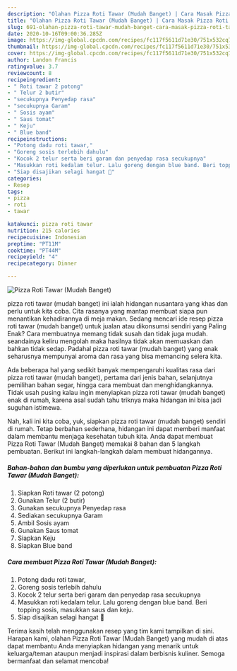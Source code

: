 ```yaml
---
description: "Olahan Pizza Roti Tawar (Mudah Banget) | Cara Masak Pizza Roti Tawar (Mudah Banget) Yang Lezat Sekali"
title: "Olahan Pizza Roti Tawar (Mudah Banget) | Cara Masak Pizza Roti Tawar (Mudah Banget) Yang Lezat Sekali"
slug: 691-olahan-pizza-roti-tawar-mudah-banget-cara-masak-pizza-roti-tawar-mudah-banget-yang-lezat-sekali
date: 2020-10-16T09:00:36.285Z
image: https://img-global.cpcdn.com/recipes/fc117f5611d71e30/751x532cq70/pizza-roti-tawar-mudah-banget-foto-resep-utama.jpg
thumbnail: https://img-global.cpcdn.com/recipes/fc117f5611d71e30/751x532cq70/pizza-roti-tawar-mudah-banget-foto-resep-utama.jpg
cover: https://img-global.cpcdn.com/recipes/fc117f5611d71e30/751x532cq70/pizza-roti-tawar-mudah-banget-foto-resep-utama.jpg
author: Landon Francis
ratingvalue: 3.7
reviewcount: 8
recipeingredient:
- " Roti tawar 2 potong"
- " Telur 2 butir"
- "secukupnya Penyedap rasa"
- "secukupnya Garam"
- " Sosis ayam"
- " Saus tomat"
- " Keju"
- " Blue band"
recipeinstructions:
- "Potong dadu roti tawar,"
- "Goreng sosis terlebih dahulu"
- "Kocok 2 telur serta beri garam dan penyedap rasa secukupnya"
- "Masukkan roti kedalam telur. Lalu goreng dengan blue band. Beri topping sosis, masukkan saus dan keju."
- "Siap disajikan selagi hangat 💛"
categories:
- Resep
tags:
- pizza
- roti
- tawar

katakunci: pizza roti tawar 
nutrition: 215 calories
recipecuisine: Indonesian
preptime: "PT11M"
cooktime: "PT44M"
recipeyield: "4"
recipecategory: Dinner

---
```



![Pizza Roti Tawar (Mudah Banget)](https://img-global.cpcdn.com/recipes/fc117f5611d71e30/751x532cq70/pizza-roti-tawar-mudah-banget-foto-resep-utama.jpg)


pizza roti tawar (mudah banget) ini ialah hidangan nusantara yang khas dan perlu untuk kita coba. Cita rasanya yang mantap membuat siapa pun menantikan kehadirannya di meja makan.
Sedang mencari ide resep pizza roti tawar (mudah banget) untuk jualan atau dikonsumsi sendiri yang Paling Enak? Cara membuatnya memang tidak susah dan tidak juga mudah. seandainya keliru mengolah maka hasilnya tidak akan memuaskan dan bahkan tidak sedap. Padahal pizza roti tawar (mudah banget) yang enak seharusnya mempunyai aroma dan rasa yang bisa memancing selera kita.

Ada beberapa hal yang sedikit banyak mempengaruhi kualitas rasa dari pizza roti tawar (mudah banget), pertama dari jenis bahan, selanjutnya pemilihan bahan segar, hingga cara membuat dan menghidangkannya. Tidak usah pusing kalau ingin menyiapkan pizza roti tawar (mudah banget) enak di rumah, karena asal sudah tahu triknya maka hidangan ini bisa jadi suguhan istimewa.




Nah, kali ini kita coba, yuk, siapkan pizza roti tawar (mudah banget) sendiri di rumah. Tetap berbahan sederhana, hidangan ini dapat memberi manfaat dalam membantu menjaga kesehatan tubuh kita. Anda dapat membuat Pizza Roti Tawar (Mudah Banget) memakai 8 bahan dan 5 langkah pembuatan. Berikut ini langkah-langkah dalam membuat hidangannya.

<!--inarticleads1-->

##### Bahan-bahan dan bumbu yang diperlukan untuk pembuatan Pizza Roti Tawar (Mudah Banget):

1. Siapkan  Roti tawar (2 potong)
1. Gunakan  Telur (2 butir)
1. Gunakan secukupnya Penyedap rasa
1. Sediakan secukupnya Garam
1. Ambil  Sosis ayam
1. Gunakan  Saus tomat
1. Siapkan  Keju
1. Siapkan  Blue band




<!--inarticleads2-->

##### Cara membuat Pizza Roti Tawar (Mudah Banget):

1. Potong dadu roti tawar,
1. Goreng sosis terlebih dahulu
1. Kocok 2 telur serta beri garam dan penyedap rasa secukupnya
1. Masukkan roti kedalam telur. Lalu goreng dengan blue band. Beri topping sosis, masukkan saus dan keju.
1. Siap disajikan selagi hangat 💛




Terima kasih telah menggunakan resep yang tim kami tampilkan di sini. Harapan kami, olahan Pizza Roti Tawar (Mudah Banget) yang mudah di atas dapat membantu Anda menyiapkan hidangan yang menarik untuk keluarga/teman ataupun menjadi inspirasi dalam berbisnis kuliner. Semoga bermanfaat dan selamat mencoba!
